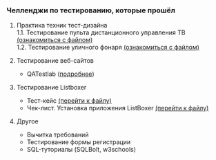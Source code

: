 <h3>Челленджи по тестированию, которые прошёл</h3>

1. Практика техник тест-дизайна<br>
   1.1. Тестирование пульта дистанционного управления ТВ <a href="https://docs.google.com/document/d/1ep1eG3WHsozBmkRPbvTCn8QQlR-SsoTy/edit?usp=drive_link&ouid=102064553302234595178&rtpof=true&sd=true">(ознакомиться с файлом)</a><br>
   1.2. Тестирование уличного фонаря <a href="https://docs.google.com/document/d/1OUkt60trUj8Xvn2yVRsEVqRpSbMd_1Xz/edit?usp=drive_link&ouid=102064553302234595178&rtpof=true&sd=true">(ознакомиться с файлом)</a><br>

2. Тестирование веб-сайтов
   - QATestlab (<a href="https://github.com/NikUrs/NikolayUrsalov/blob/main/Challenges/QATestlab%20-%20testing.md">подробнее</a>)
3. Тестирование Listboxer
   - Тест-кейс <a href="https://docs.google.com/spreadsheets/d/13Ij7xlx558jcWZsFIqEEIRGHIEco4NKL2DVjASslptE/edit?usp=drive_link">(перейти к файлу)</a>
   - Чек-лист. Установка приложения ListBoxer <a href="https://docs.google.com/spreadsheets/d/1RY0YS71wzmfuoZD_lmVDFqL4k_3uCVAc/edit?usp=drive_link&ouid=102064553302234595178&rtpof=true&sd=true">(перейти к файлу)</a>
4. Другое
   - Вычитка требований
   - Тестирование формы регистрации
   - SQL-туториалы (SQLBolt, w3schools)
